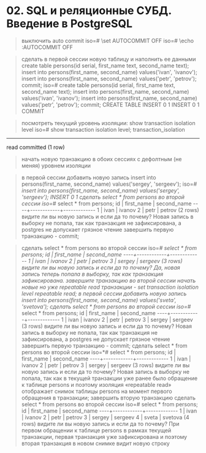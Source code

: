 # 02. SQL и реляционные СУБД. Введение в PostgreSQL

>выключить auto commit
iso=# \set AUTOCOMMIT OFF
iso=# \echo :AUTOCOMMIT
OFF

>сделать в первой сессии новую таблицу и наполнить ее данными
create table persons(id serial, first_name text, second_name text);
insert into persons(first_name, second_name) values('ivan', 'ivanov');
insert into persons(first_name, second_name) values('petr', 'petrov');
commit;
iso=# create table persons(id serial, first_name text, second_name text);
insert into persons(first_name, second_name) values('ivan', 'ivanov');
insert into persons(first_name, second_name) values('petr', 'petrov');
commit;
CREATE TABLE
INSERT 0 1
INSERT 0 1
COMMIT

>посмотреть текущий уровень изоляции: show transaction isolation level
iso=# show transaction isolation level;
 transaction_isolation
-----------------------
 read committed
(1 row)

>начать новую транзакцию в обоих сессиях с дефолтным (не меняя) уровнем изоляции

>в первой сессии добавить новую запись
>insert into persons(first_name, second_name) values('sergey', 'sergeev');
iso=*# insert into persons(first_name, second_name) values('sergey', 'sergeev');
INSERT 0 1
>сделать select * from persons во второй сессии
iso=*# select * from persons;
 id | first_name | second_name
----+------------+-------------
  1 | ivan       | ivanov
  2 | petr       | petrov
(2 rows)
>видите ли вы новую запись и если да то почему?
	Новая запись в выборку не попала, так как транзакция не зафиксирована, а postgres не допускает грязное чтение
> завершить первую транзакцию - commit;

> сделать select * from persons во второй сессии
iso=*# select * from persons;
 id | first_name | second_name
----+------------+-------------
  1 | ivan       | ivanov
  2 | petr       | petrov
  3 | sergey     | sergeev
(3 rows)
> видите ли вы новую запись и если да то почему?
	Да, новая запись теперь попала в выборку, так как транзакция зафиксирована.
> завершите транзакцию во второй сессии
> начать новые но уже repeatable read транзакции - set transaction isolation level repeatable read;
> в первой сессии добавить новую запись
insert into persons(first_name, second_name) values('sveta', 'svetova');
> сделать select * from persons во второй сессии
iso=*# select * from persons;
 id | first_name | second_name
----+------------+-------------
  1 | ivan       | ivanov
  2 | petr       | petrov
  3 | sergey     | sergeev
(3 rows)
> видите ли вы новую запись и если да то почему?
	Новая запись в выборку не попала, так как транзакция не зафиксирована, а postgres не допускает грязное чтение
> завершить первую транзакцию - commit;
> сделать select * from persons во второй сессии
iso=*# select * from persons;
 id | first_name | second_name
----+------------+-------------
  1 | ivan       | ivanov
  2 | petr       | petrov
  3 | sergey     | sergeev
(3 rows)
> видите ли вы новую запись и если да то почему?
	Новая запись в выборку не попала, так как в текущей транзакции уже ранее было обращение к таблице persons и поэтому изоляция «repeatable read» отображает снимок таблицы persons на момент первого обращения в транзакции;
> завершить вторую транзакцию
> сделать select * from persons во второй сессии
iso=# select * from persons;
 id | first_name | second_name
----+------------+-------------
  1 | ivan       | ivanov
  2 | petr       | petrov
  3 | sergey     | sergeev
  4 | sveta      | svetova
(4 rows)
> видите ли вы новую запись и если да то почему?
	При первом обращении к таблице persons в рамках текущей транзакции, первая транзакция уже зафиксирована и поэтому вторая транзакция в новом снимке видит новую строку

